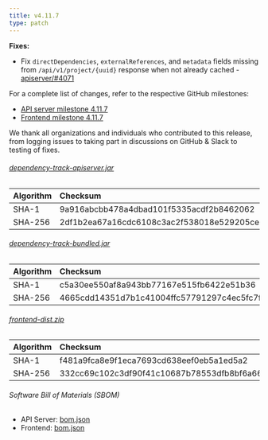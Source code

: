```yaml
---
title: v4.11.7
type: patch
---
```


**Fixes:**

* Fix `directDependencies`, `externalReferences`, and `metadata` fields missing from `/api/v1/project/{uuid}` response when not already cached - [apiserver/#4071]

For a complete list of changes, refer to the respective GitHub milestones:

* [API server milestone 4.11.7](https://github.com/DependencyTrack/dependency-track/milestone/44?closed=1)
* [Frontend milestone 4.11.7](https://github.com/DependencyTrack/frontend/milestone/29?closed=1)

We thank all organizations and individuals who contributed to this release, from logging issues to taking part in discussions on GitHub & Slack to testing of fixes.

###### [dependency-track-apiserver.jar](https://github.com/DependencyTrack/dependency-track/releases/download/4.11.7/dependency-track-apiserver.jar)

| Algorithm | Checksum |
|:----------|:---------|
| SHA-1     | 9a916abcbb478a4dbad101f5335acdf2b8462062         |
| SHA-256   | 2df1b2ea67a16cdc6108c3ac2f538018e529205ce5f36a6da78f2feefeddd2c8         |

###### [dependency-track-bundled.jar](https://github.com/DependencyTrack/dependency-track/releases/download/4.11.7/dependency-track-bundled.jar)

| Algorithm | Checksum |
|:----------|:---------|
| SHA-1     | c5a30ee550af8a943bb77167e515fb6422e51b36         |
| SHA-256   | 4665cdd14351d7b1c41004ffc57791297c4ec5fc7f958635cff246d1b1a95eed         |

###### [frontend-dist.zip](https://github.com/DependencyTrack/frontend/releases/download/4.11.7/frontend-dist.zip)

| Algorithm | Checksum                                                         |
|:----------|:-----------------------------------------------------------------|
| SHA-1     | f481a9fca8e9f1eca7693cd638eef0eb5a1ed5a2                         |
| SHA-256   | 332cc69c102c3df90f41c10687b78553dfb8bf6a66ffb6236f97d24fc932b2b7 |

###### Software Bill of Materials (SBOM)

* API Server: [bom.json](https://github.com/DependencyTrack/dependency-track/releases/download/4.11.7/bom.json)
* Frontend: [bom.json](https://github.com/DependencyTrack/frontend/releases/download/4.11.7/bom.json)

[apiserver/#4071]: https://github.com/DependencyTrack/dependency-track/pull/4071
